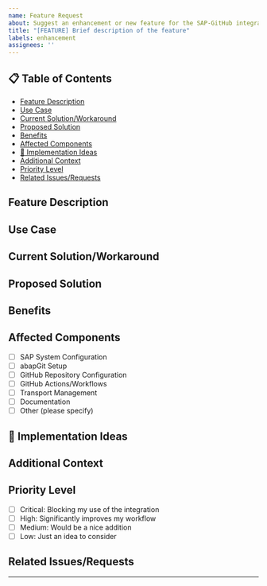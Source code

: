 ```yaml
---
name: Feature Request
about: Suggest an enhancement or new feature for the SAP-GitHub integration
title: "[FEATURE] Brief description of the feature"
labels: enhancement
assignees: ''
---
```


## 📋 Table of Contents

- [Feature Description](#feature-description)
- [Use Case](#use-case)
- [Current Solution/Workaround](#current-solution-workaround)
- [Proposed Solution](#proposed-solution)
- [Benefits](#benefits)
- [Affected Components](#affected-components)
- [🔧 Implementation Ideas](#implementation-ideas)
- [Additional Context](#additional-context)
- [Priority Level](#priority-level)
- [Related Issues/Requests](#related-issues-requests)


## Feature Description

<!-- A clear and concise description of the feature you are proposing -->

## Use Case

<!-- Describe the specific use case or scenario this feature would address -->

## Current Solution/Workaround

<!-- Is there a current solution or workaround you're using? Describe it here -->

## Proposed Solution

<!-- Describe your proposed solution or how you envision this feature working -->

## Benefits

<!-- What benefits would this feature bring to the SAP-GitHub integration? -->

## Affected Components

<!-- Which components of the integration would be affected by this feature? -->

- [ ] SAP System Configuration
- [ ] abapGit Setup
- [ ] GitHub Repository Configuration
- [ ] GitHub Actions/Workflows
- [ ] Transport Management
- [ ] Documentation
- [ ] Other (please specify)

## 🔧 Implementation Ideas

<!-- If you have ideas on how to implement this feature, share them here -->

## Additional Context

<!-- Add any other context, screenshots, diagrams, or examples about the feature request here -->

## Priority Level

<!-- How important is this feature to you? -->

- [ ] Critical: Blocking my use of the integration
- [ ] High: Significantly improves my workflow
- [ ] Medium: Would be a nice addition
- [ ] Low: Just an idea to consider

## Related Issues/Requests

<!-- Link to any related issues or feature requests -->

---


